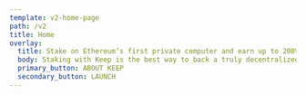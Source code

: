 ```yaml
---
template: v2-home-page
path: /v2
title: Home
overlay:
  title: Stake on Ethereum’s first private computer and earn up to 200% APY.
  body: Staking with Keep is the best way to back a truly decentralized network and the future of DeFi.
  primary_button: ABOUT KEEP
  secondary_button: LAUNCH
---
```

